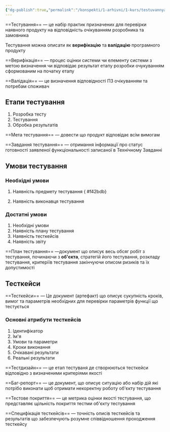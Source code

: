 ```yaml
---
{"dg-publish":true,"permalink":"/konspekti/1-arhivni/1-kurs/testuvannya-pz/2-testuvannya-pz/"}
---
```




==Тестування== — це набір практик призначених для перевірки наявного продукту на відповідність очікуванням розробника та замовника

Тестування можна описати як **верифікацію** та **валідацію** програмного продукту

==Верифікація== — процес оцінки системи чи елементу системи з метою визначення чи відповідає результат етапу розробки очукуванням сформованим на початку етапу

==Валідація== — це визначення відповідності ПЗ очікуванням та потребам споживач

## Етапи тестування
1. Розробка тесту
2. Тестування 
3. Обробка результатів

==Мета тестування== — довести що продукт відповідає всім вимогам

==Завдання тестування== — отримання інформації про статус готовності заявленої функціональності записаної в Технічному Завданні

## Умови тестування

### Необхідні умови
1. Наявність предмету тестування
{ #f42bdb}

2. Наявність виконавця тестування

### Достатні умови
1. Необхідні умови
2. Наявність плану тестування
3. Наявність тесткейсів
4. Наявність звіту

==План тестування== —документ що описує весь обсяг робіт з тестування, починаючи з **об'єкта**, стратегій його тестування, розкладу тестування, критеріїв тестування закінчуючи описом ризиків та їх допустимості

## Тесткейси
==Тесткейси== — Це документ (артефакт) що описує сукупність кроків, вимог та параметрів необхідних для перевірки параметрів функції що тестується

### Основні атрибути тесткейсів
1. Ідентифікатор
2. Ім'я
3. Умови та параметри
4. Кроки виконання
5. Очікавані результати
6. Реальні результати

==Тестдизайн== — це етап тестуваня де створюються тесткейси відповідно з визначеними критеріями якості

==Баг-репорт== — це документ, що описує ситуацію або набір дій які потрібо виконати щоб отримати некоректну роботу об'єкту тестування

==Тестове покриття== — це метрика оцінки якості тестування, що представляє щільність покриття тестми об'єкту тестування

==Специфікація тесткейсів== — точність описів тесткейсів та результатів що забезпечують розумне співвідношення проходження тесткейсу




